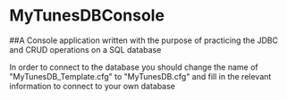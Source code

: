 # MyTunesDBConsole
##A Console application written with the purpose of practicing the JDBC and CRUD operations on a SQL database

In order to connect to the database you should change the name of "MyTunesDB_Template.cfg" to "MyTunesDB.cfg" and fill in the relevant information to connect to your own database
